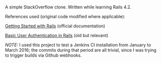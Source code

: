 A simple StackOverflow clone. Written while learning Rails 4.2.

References used (original code modified where applicable):

[Getting Started with Rails](http://guides.rubyonrails.org/v4.2.0/getting_started.html) (official documentation)

[Basic User Authentication in Rails](http://www.aidanf.net/posts/rails-authentication-tutorial) (old but relevant)

*NOTE:* I used this project to test a Jenkins CI installation from January to March 2016; the commits during that period are all trivial, since I was trying to trigger builds via Github webhooks.
